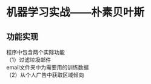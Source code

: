 # 机器学习实战——朴素贝叶斯

## 功能实现
程序中包含两个实际功能<br>
（1）过滤垃圾邮件<br>
email文件夹中为需要用的训练数据<br>
（2）从个人广告中获取区域倾向<br>


